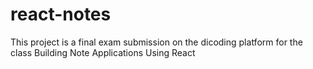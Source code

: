 # react-notes
This project is a final exam submission on the dicoding platform for the class Building Note Applications Using React
